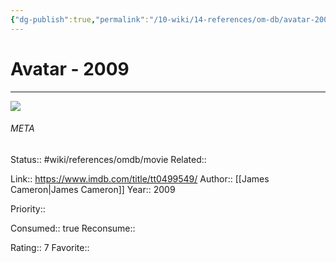```yaml
---
{"dg-publish":true,"permalink":"/10-wiki/14-references/om-db/avatar-2009/","title":"Avatar"}
---
```



# Avatar - 2009
---
![](https://m.media-amazon.com/images/M/MV5BNjA3NGExZDktNDlhZC00NjYyLTgwNmUtZWUzMDYwMTZjZWUyXkEyXkFqcGdeQXVyMTU1MDM3NDk0._V1_SX300.jpg)



###### META
Status:: #wiki/references/omdb/movie
Related:: 

Link:: https://www.imdb.com/title/tt0499549/
Author:: [[James Cameron\|James Cameron]]
Year:: 2009

Priority:: 

Consumed:: true
Reconsume:: 

Rating:: 7
Favorite:: 
